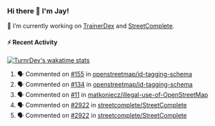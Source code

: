### Hi there 👋 I'm Jay!

🔭 I’m currently working on [TrainerDex](https://www.github.com/TrainerDex) and [StreetComplete](https://github.com/streetcomplete/StreetComplete).

#### :zap: Recent Activity

[![TurnrDev's wakatime stats](https://github-readme-stats.vercel.app/api/wakatime?username=TurnrDev)](https://wakatime.com/@TurnrDev)
<br>
<!--START_SECTION:activity-->
1. 🗣 Commented on [#155](https://github.com/openstreetmap/id-tagging-schema/issues/155) in [openstreetmap/id-tagging-schema](https://github.com/openstreetmap/id-tagging-schema)
2. 🗣 Commented on [#134](https://github.com/openstreetmap/id-tagging-schema/issues/134) in [openstreetmap/id-tagging-schema](https://github.com/openstreetmap/id-tagging-schema)
3. 🗣 Commented on [#11](https://github.com/matkoniecz/illegal-use-of-OpenStreetMap/issues/11) in [matkoniecz/illegal-use-of-OpenStreetMap](https://github.com/matkoniecz/illegal-use-of-OpenStreetMap)
4. 🗣 Commented on [#2922](https://github.com/streetcomplete/StreetComplete/issues/2922) in [streetcomplete/StreetComplete](https://github.com/streetcomplete/StreetComplete)
5. 🗣 Commented on [#2922](https://github.com/streetcomplete/StreetComplete/issues/2922) in [streetcomplete/StreetComplete](https://github.com/streetcomplete/StreetComplete)
<!--END_SECTION:activity-->

